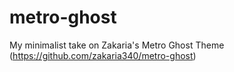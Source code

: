 metro-ghost
===========
My minimalist take on Zakaria's Metro Ghost Theme (https://github.com/zakaria340/metro-ghost)
